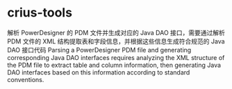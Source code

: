 # crius-tools
解析 PowerDesigner 的 PDM 文件并生成对应的 Java DAO 接口，需要通过解析 PDM 文件的 XML 结构提取表和字段信息，并根据这些信息生成符合规范的 Java DAO 接口代码
Parsing a PowerDesigner PDM file and generating corresponding Java DAO interfaces requires analyzing the XML structure of the PDM file to extract table and column information, then generating Java DAO interfaces based on this information according to standard conventions.
